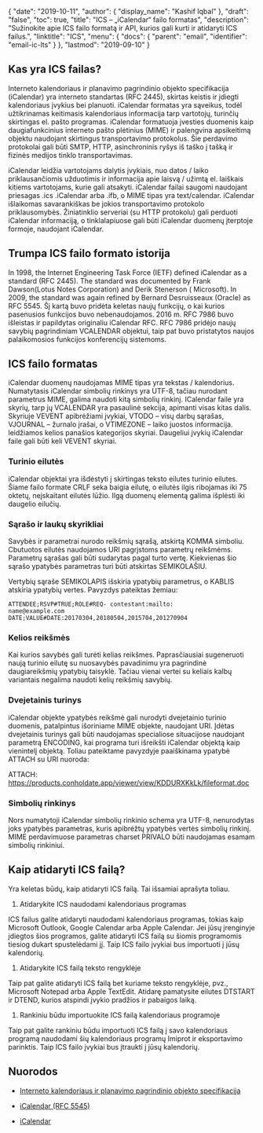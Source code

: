 {
  "date": "2019-10-11",
  "author": {
    "display_name": "Kashif Iqbal"
},
  "draft": "false",
  "toc": true,
  "title": "ICS – „iCalendar“ failo formatas",
  "description": "Sužinokite apie ICS failo formatą ir API, kurios gali kurti ir atidaryti ICS failus.",
  "linktitle": "ICS",
  "menu": {
    "docs": {
      "parent": "email",
      "identifier": "email-ic-lts"
}
},
  "lastmod": "2019-09-10"
}

## Kas yra ICS failas?

Interneto kalendoriaus ir planavimo pagrindinio objekto specifikacija (iCalendar) yra interneto standartas (RFC 2445), skirtas keistis ir įdiegti kalendoriaus įvykius bei planuoti. iCalendar formatas yra sąveikus, todėl užtikrinamas keitimasis kalendoriaus informacija tarp vartotojų, turinčių skirtingas el. pašto programas. iCalendar formatuoja įvesties duomenis kaip daugiafunkcinius interneto pašto plėtinius (MIME) ir palengvina apsikeitimą objektu naudojant skirtingus transportavimo protokolus. Šie perdavimo protokolai gali būti SMTP, HTTP, asinchroninis ryšys iš taško į tašką ir fizinės medijos tinklo transportavimas.

iCalendar leidžia vartotojams dalytis įvykiais, nuo datos / laiko priklausančiomis užduotimis ir informacija apie laisvą / užimtą el. laiškais kitiems vartotojams, kurie gali atsakyti. iCalendar failai saugomi naudojant priesagas .ics .iCalendar arba .ifb, o MIME tipas yra text/calendar. iCalendar išlaikomas savarankiškas be jokios transportavimo protokolo priklausomybės. Žiniatinklio serveriai (su HTTP protokolu) gali perduoti iCalendar informaciją, o tinklalapiuose gali būti iCalendar duomenų įterptoje formoje, naudojant iCalendar.

## Trumpa ICS failo formato istorija

In 1998, the Internet Engineering Task Force (IETF) defined iCalendar as a standard (RFC 2445). The standard was documented by Frank Dawson(Lotus Notes Corporation) and Derik Stenerson ( Microsoft). In 2009, the standard was again refined by Bernard Desruisseaux (Oracle) as RFC 5545. Šį kartą buvo pridėta keletas naujų funkcijų, o kai kurios pasenusios funkcijos buvo nebenaudojamos. 2016 m. RFC 7986 buvo išleistas ir papildytas originaliu iCalendar RFC. RFC 7986 pridėjo naujų savybių pagrindiniam VCALENDAR objektui, taip pat buvo pristatytos naujos palaikomosios funkcijos konferencijų sistemoms.

## ICS failo formatas ##

iCalendar duomenų naudojamas MIME tipas yra tekstas / kalendorius. Numatytasis iCalendar simbolių rinkinys yra UTF-8, tačiau nurodant parametrus MIME, galima naudoti kitą simbolių rinkinį. ICalendar faile yra skyrių, tarp jų VCALENDAR yra pasaulinė sekcija, apimanti visas kitas dalis. Skyriuje VEVENT apibrėžiami įvykiai, VTODO – visų darbų sąrašas, VJOURNAL – žurnalo įrašai, o VTIMEZONE – laiko juostos informacija. leidžiamos kelios panašios kategorijos skyriai. Daugeliui įvykių iCalendar faile gali būti keli VEVENT skyriai.

### Turinio eilutės ###

iCalendar objektai yra išdėstyti į skirtingas teksto eilutes turinio eilutes. Šiame failo formate CRLF seka baigia eilutę, o eilutės ilgis ribojamas iki 75 oktetų, neįskaitant eilutės lūžio. Ilgą duomenų elementą galima išplėsti iki daugelio eilučių.

### Sąrašo ir laukų skyrikliai ###

Savybės ir parametrai nurodo reikšmių sąrašą, atskirtą KOMMA simboliu. Cbutuotos eilutės naudojamos URI pagrįstoms parametrų reikšmėms. Parametrų sąrašas gali būti sudarytas pagal turto vertę. Kiekvienas šio sąrašo ypatybės parametras turi būti atskirtas SEMIKOLAŠIU.

Vertybių sąraše SEMIKOLAPIS išskiria ypatybių parametrus, o KABLIS atskiria ypatybių vertes. Pavyzdys pateiktas žemiau:

```
ATTENDEE;RSVP#TRUE;ROLE#REQ- contestant:mailto:
name@example.com
DATE;VALUE#DATE:20170304,20180504,2015704,201270904
```

### Kelios reikšmės

Kai kurios savybės gali turėti kelias reikšmes. Paprasčiausiai sugeneruoti naują turinio eilutę su nuosavybės pavadinimu yra pagrindinė daugiareikšmių ypatybių taisyklė. Tačiau vienai vertei su keliais kalbų variantais negalima naudoti kelių reikšmių savybių.

### Dvejetainis turinys

iCalendar objekte ypatybės reikšmė gali nurodyti dvejetainio turinio duomenis, patalpintus išoriniame MIME objekte, naudojant URI. Įdėtas dvejetainis turinys gali būti naudojamas specialiose situacijose naudojant parametrą ENCODING, kai programa turi išreikšti iCalendar objektą kaip vienintelį objektą. Toliau pateiktame pavyzdyje paaiškinama ypatybė ATTACH su URI nuoroda:

ATTACH: https://products.conholdate.app/viewer/view/KDDURXKkLk/fileformat.doc

### Simbolių rinkinys

Nors numatytoji iCalendar simbolių rinkinio schema yra UTF-8, nenurodytas joks ypatybės parametras, kuris apibrėžtų ypatybės vertės simbolių rinkinį. MIME perdavimuose parametras charset PRIVALO būti naudojamas esamam simbolių rinkiniui.

## Kaip atidaryti ICS failą?

Yra keletas būdų, kaip atidaryti ICS failą. Tai išsamiai aprašyta toliau.

1. Atidarykite ICS naudodami kalendoriaus programas

ICS failus galite atidaryti naudodami kalendoriaus programas, tokias kaip Microsoft Outlook, Google Calendar arba Apple Calendar. Jei jūsų įrenginyje įdiegtos šios programos, galite atidaryti ICS failą su šiomis programomis tiesiog dukart spustelėdami jį. Taip ICS failo įvykiai bus importuoti į jūsų kalendorių.

1. Atidarykite ICS failą teksto rengyklėje

Taip pat galite atidaryti ICS failą bet kuriame teksto rengyklėje, pvz., Microsoft Notepad arba Apple TextEdit. Atidarę pamatysite eilutes DTSTART ir DTEND, kurios atspindi įvykio pradžios ir pabaigos laiką.

1. Rankiniu būdu importuokite ICS failą kalendoriaus programoje

Taip pat galite rankiniu būdu importuoti ICS failą į savo kalendoriaus programą naudodami šių kalendoriaus programų Imiprot ir eksportavimo parinktis. Taip ICS failo įvykiai bus įtraukti į jūsų kalendorių.

## Nuorodos

* [Interneto kalendoriaus ir planavimo pagrindinio objekto specifikacija](https://www.ietf.org/rfc/rfc5545.txt)

* [iCalendar (RFC 5545)](https://icalendar.org/RFC-Specifications/iCalendar-RFC-5545/)

* [iCalendar](https://en.wikipedia.org/wiki/ICalendar#History_and_design)


